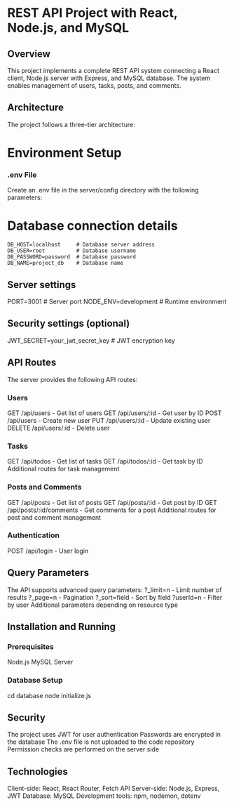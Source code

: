 # REST API Project with React, Node.js, and MySQL

## Overview
This project implements a complete REST API system connecting a React client, Node.js server with Express, and MySQL database. The system enables management of users, tasks, posts, and comments.

## Architecture
The project follows a three-tier architecture:

# Environment Setup

### .env File
Create an .env file in the server/config directory with the following parameters:

# Database connection details
```
DB_HOST=localhost     # Database server address
DB_USER=root          # Database username
DB_PASSWORD=password  # Database password
DB_NAME=project_db    # Database name
```
## Server settings
PORT=3001             # Server port
NODE_ENV=development  # Runtime environment

## Security settings (optional)
JWT_SECRET=your_jwt_secret_key  # JWT encryption key

## API Routes
The server provides the following API routes:

### Users
GET /api/users - Get list of users
GET /api/users/:id - Get user by ID
POST /api/users - Create new user
PUT /api/users/:id - Update existing user
DELETE /api/users/:id - Delete user

### Tasks
GET /api/todos - Get list of tasks
GET /api/todos/:id - Get task by ID
Additional routes for task management

### Posts and Comments
GET /api/posts - Get list of posts
GET /api/posts/:id - Get post by ID
GET /api/posts/:id/comments - Get comments for a post
Additional routes for post and comment management

### Authentication
POST /api/login - User login

## Query Parameters
The API supports advanced query parameters:
?_limit=n - Limit number of results
?_page=n - Pagination
?_sort=field - Sort by field
?userId=n - Filter by user
Additional parameters depending on resource type

## Installation and Running

### Prerequisites
Node.js
MySQL Server

### Database Setup
cd database
node initialize.js

## Security
The project uses JWT for user authentication
Passwords are encrypted in the database
The .env file is not uploaded to the code repository
Permission checks are performed on the server side

## Technologies
Client-side: React, React Router, Fetch API
Server-side: Node.js, Express, JWT
Database: MySQL
Development tools: npm, nodemon, dotenv
